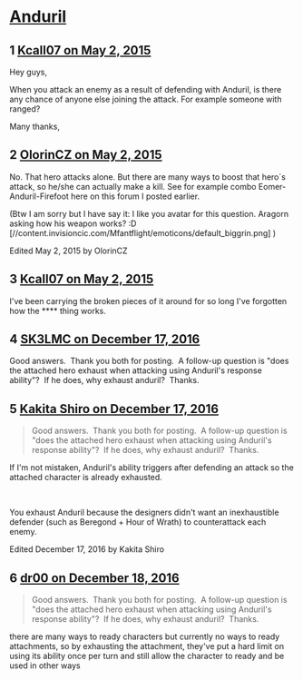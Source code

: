 # [Anduril](https://community.fantasyflightgames.com/topic/174941-anduril/)

## 1 [Kcall07 on May 2, 2015](https://community.fantasyflightgames.com/topic/174941-anduril/?do=findComment&comment=1603069)

Hey guys,

When you attack an enemy as a result of defending with Anduril, is there any chance of anyone else joining the attack. For example someone with ranged?

Many thanks,

## 2 [OlorinCZ on May 2, 2015](https://community.fantasyflightgames.com/topic/174941-anduril/?do=findComment&comment=1603163)

No.
That hero attacks alone. But there are many ways to boost that hero´s attack, so he/she can actually make a kill. See for example combo Eomer-Anduril-Firefoot here on this forum I posted earlier. 

(Btw I am sorry but I have say it: I like you avatar for this question. Aragorn asking how his weapon works? :D [//content.invisioncic.com/Mfantflight/emoticons/default_biggrin.png] )

Edited May 2, 2015 by OlorinCZ

## 3 [Kcall07 on May 2, 2015](https://community.fantasyflightgames.com/topic/174941-anduril/?do=findComment&comment=1603211)

I've been carrying the broken pieces of it around for so long I've forgotten how the **** thing works.

## 4 [SK3LMC on December 17, 2016](https://community.fantasyflightgames.com/topic/174941-anduril/?do=findComment&comment=2547252)

Good answers.  Thank you both for posting.  A follow-up question is "does the attached hero exhaust when attacking using Anduril's response ability"?  If he does, why exhaust anduril?  Thanks.

## 5 [Kakita Shiro on December 17, 2016](https://community.fantasyflightgames.com/topic/174941-anduril/?do=findComment&comment=2547280)

> Good answers.  Thank you both for posting.  A follow-up question is "does the attached hero exhaust when attacking using Anduril's response ability"?  If he does, why exhaust anduril?  Thanks.

If I'm not mistaken, Anduril's ability triggers after defending an attack so the attached character is already exhausted.

 

You exhaust Anduril because the designers didn't want an inexhaustible defender (such as Beregond + Hour of Wrath) to counterattack each enemy.

Edited December 17, 2016 by Kakita Shiro

## 6 [dr00 on December 18, 2016](https://community.fantasyflightgames.com/topic/174941-anduril/?do=findComment&comment=2547619)

> Good answers.  Thank you both for posting.  A follow-up question is "does the attached hero exhaust when attacking using Anduril's response ability"?  If he does, why exhaust anduril?  Thanks.

there are many ways to ready characters but currently no ways to ready attachments, so by exhausting the attachment, they've put a hard limit on using its ability once per turn and still allow the character to ready and be used in other ways

